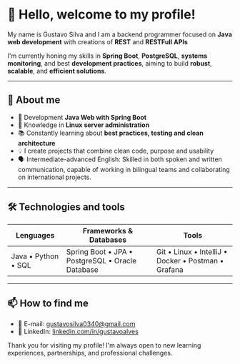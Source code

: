 # 👋 Hello, welcome to my profile! 


My name is Gustavo Silva and I am a backend programmer focused on **Java web development** with creations of **REST** and **RESTFull APIs**

I'm currently honing my skills in **Spring Boot**, **PostgreSQL**, **systems monitoring**, and best **development practices**, aiming to build **robust**, **scalable**, and **efficient solutions**.


---

## 💼 About me

- 🎯 Development **Java Web with Spring Boot**
- 🐧 Knowledge in **Linux server administration**
- 📚 Constantly learning about **best practices, testing and clean architecture**
- 💡 I create projects that combine clean code, purpose and usability
- 🗣️ Intermediate-advanced English: Skilled in both spoken and written communication, capable of working in bilingual teams and collaborating on international projects.

---

## 🛠️ Technologies and tools

| Lenguages | Frameworks & Databases | Tools |
|-----------|-----------------------------|-------------|
| Java • Python • SQL | Spring Boot • JPA • PostgreSQL • Oracle Database| Git • Linux • IntelliJ • Docker • Postman • Grafana|

---



## 📫 How to find me

- 📧 E-mail: gustavosilva0340@gmail.com
- 💼 LinkedIn: [linkedin.com/in/gustavoalves](https://linkedin.com/in/gustavoalves)



Thank you for visiting my profile! I'm always open to new learning experiences, partnerships, and professional challenges. 
